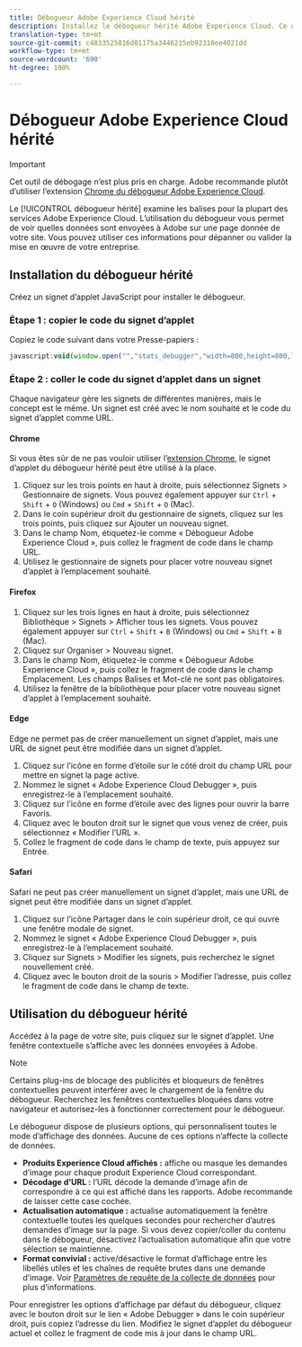 ```yaml
---
title: Débogueur Adobe Experience Cloud hérité
description: Installez le débogueur hérité Adobe Experience Cloud. Ce débogueur examine les balises pour Analytics, Target, Advertising Cloud, Identity Service, DTM et Launch.
translation-type: tm+mt
source-git-commit: c4833525816d81175a3446215eb92310ee4021dd
workflow-type: tm+mt
source-wordcount: '690'
ht-degree: 100%

---
```



# Débogueur Adobe Experience Cloud hérité

>[!IMPORTANT]
>
>Cet outil de débogage n’est plus pris en charge. Adobe recommande plutôt d’utiliser l’extension [Chrome du débogueur Adobe Experience Cloud](https://docs.adobe.com/content/help/fr-FR/debugger/using/experience-cloud-debugger.html).

Le [!UICONTROL débogueur hérité] examine les balises pour la plupart des services Adobe Experience Cloud. L’utilisation du débogueur vous permet de voir quelles données sont envoyées à Adobe sur une page donnée de votre site. Vous pouvez utiliser ces informations pour dépanner ou valider la mise en œuvre de votre entreprise.

## Installation du débogueur hérité

Créez un signet d’applet JavaScript pour installer le débogueur.

### Étape 1 : copier le code du signet d’applet

Copiez le code suivant dans votre Presse-papiers :

```JavaScript
javascript:void(window.open("","stats_debugger","width=800,height=800,location=0,menubar=0,status=1,toolbar=0,resizable=1,scrollbars=1").document.write("<script language=\"JavaScript\" id=dbg src=\"https://www.adobetag.com/d1/digitalpulsedebugger/live/DPD.js\"></"+"script>"+"<script language=\"JavaScript\">window.focus();</script>"));
```

### Étape 2 : coller le code du signet d’applet dans un signet

Chaque navigateur gère les signets de différentes manières, mais le concept est le même. Un signet est créé avec le nom souhaité et le code du signet d’applet comme URL.

#### Chrome

Si vous êtes sûr de ne pas vouloir utiliser l’[extension Chrome](https://docs.adobe.com/content/help/en/debugger/using/experience-cloud-debugger.html), le signet d’applet du débogueur hérité peut être utilisé à la place.

1. Cliquez sur les trois points en haut à droite, puis sélectionnez Signets > Gestionnaire de signets. Vous pouvez également appuyer sur `Ctrl` + `Shift` + `O` (Windows) ou `Cmd` + `Shift` + `O` (Mac).
2. Dans le coin supérieur droit du gestionnaire de signets, cliquez sur les trois points, puis cliquez sur Ajouter un nouveau signet.
3. Dans le champ Nom, étiquetez-le comme « Débogueur Adobe Experience Cloud », puis collez le fragment de code dans le champ URL.
4. Utilisez le gestionnaire de signets pour placer votre nouveau signet d’applet à l’emplacement souhaité.

#### Firefox

1. Cliquez sur les trois lignes en haut à droite, puis sélectionnez Bibliothèque > Signets > Afficher tous les signets. Vous pouvez également appuyer sur `Ctrl` + `Shift` + `B` (Windows) ou `Cmd` + `Shift` + `B` (Mac).
2. Cliquez sur Organiser > Nouveau signet.
3. Dans le champ Nom, étiquetez-le comme « Débogueur Adobe Experience Cloud », puis collez le fragment de code dans le champ Emplacement. Les champs Balises et Mot-clé ne sont pas obligatoires.
4. Utilisez la fenêtre de la bibliothèque pour placer votre nouveau signet d’applet à l’emplacement souhaité.

#### Edge

Edge ne permet pas de créer manuellement un signet d’applet, mais une URL de signet peut être modifiée dans un signet d’applet.

1. Cliquez sur l’icône en forme d’étoile sur le côté droit du champ URL pour mettre en signet la page active.
2. Nommez le signet « Adobe Experience Cloud Debugger », puis enregistrez-le à l’emplacement souhaité.
3. Cliquez sur l’icône en forme d’étoile avec des lignes pour ouvrir la barre Favoris.
4. Cliquez avec le bouton droit sur le signet que vous venez de créer, puis sélectionnez « Modifier l’URL ».
5. Collez le fragment de code dans le champ de texte, puis appuyez sur Entrée.

#### Safari

Safari ne peut pas créer manuellement un signet d’applet, mais une URL de signet peut être modifiée dans un signet d’applet.

1. Cliquez sur l’icône Partager dans le coin supérieur droit, ce qui ouvre une fenêtre modale de signet.
2. Nommez le signet « Adobe Experience Cloud Debugger », puis enregistrez-le à l’emplacement souhaité.
3. Cliquez sur Signets > Modifier les signets, puis recherchez le signet nouvellement créé.
4. Cliquez avec le bouton droit de la souris > Modifier l’adresse, puis collez le fragment de code dans le champ de texte.

## Utilisation du débogueur hérité

Accédez à la page de votre site, puis cliquez sur le signet d’applet. Une fenêtre contextuelle s’affiche avec les données envoyées à Adobe.

>[!NOTE]
>
>Certains plug-ins de blocage des publicités et bloqueurs de fenêtres contextuelles peuvent interférer avec le chargement de la fenêtre du débogueur. Recherchez les fenêtres contextuelles bloquées dans votre navigateur et autorisez-les à fonctionner correctement pour le débogueur.

Le débogueur dispose de plusieurs options, qui personnalisent toutes le mode d’affichage des données. Aucune de ces options n’affecte la collecte de données.

* **Produits Experience Cloud affichés :** affiche ou masque les demandes d’image pour chaque produit Experience Cloud correspondant.
* **Décodage d’URL :** l’URL décode la demande d’image afin de correspondre à ce qui est affiché dans les rapports. Adobe recommande de laisser cette case cochée.
* **Actualisation automatique :** actualise automatiquement la fenêtre contextuelle toutes les quelques secondes pour rechercher d’autres demandes d’image sur la page. Si vous devez copier/coller du contenu dans le débogueur, désactivez l’actualisation automatique afin que votre sélection se maintienne.
* **Format convivial :** active/désactive le format d’affichage entre les libellés utiles et les chaînes de requête brutes dans une demande d’image. Voir [Paramètres de requête de la collecte de données](query-parameters.md) pour plus d’informations.

Pour enregistrer les options d’affichage par défaut du débogueur, cliquez avec le bouton droit sur le lien « Adobe Debugger » dans le coin supérieur droit, puis copiez l’adresse du lien. Modifiez le signet d’applet du débogueur actuel et collez le fragment de code mis à jour dans le champ URL.
